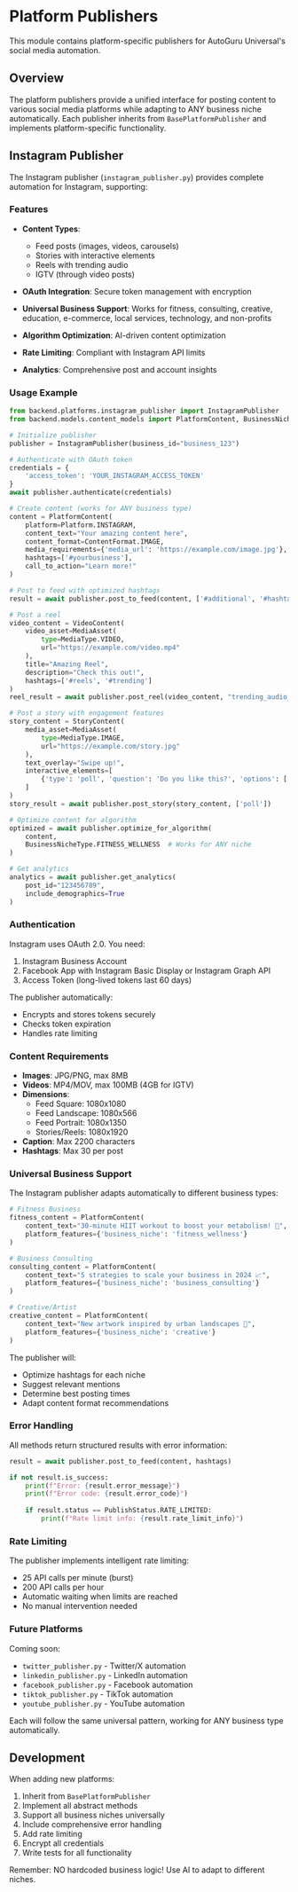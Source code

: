 # Platform Publishers

This module contains platform-specific publishers for AutoGuru Universal's social media automation.

## Overview

The platform publishers provide a unified interface for posting content to various social media platforms while adapting to ANY business niche automatically. Each publisher inherits from `BasePlatformPublisher` and implements platform-specific functionality.

## Instagram Publisher

The Instagram publisher (`instagram_publisher.py`) provides complete automation for Instagram, supporting:

### Features

- **Content Types**:
  - Feed posts (images, videos, carousels)
  - Stories with interactive elements
  - Reels with trending audio
  - IGTV (through video posts)

- **OAuth Integration**: Secure token management with encryption
- **Universal Business Support**: Works for fitness, consulting, creative, education, e-commerce, local services, technology, and non-profits
- **Algorithm Optimization**: AI-driven content optimization
- **Rate Limiting**: Compliant with Instagram API limits
- **Analytics**: Comprehensive post and account insights

### Usage Example

```python
from backend.platforms.instagram_publisher import InstagramPublisher
from backend.models.content_models import PlatformContent, BusinessNicheType

# Initialize publisher
publisher = InstagramPublisher(business_id="business_123")

# Authenticate with OAuth token
credentials = {
    'access_token': 'YOUR_INSTAGRAM_ACCESS_TOKEN'
}
await publisher.authenticate(credentials)

# Create content (works for ANY business type)
content = PlatformContent(
    platform=Platform.INSTAGRAM,
    content_text="Your amazing content here",
    content_format=ContentFormat.IMAGE,
    media_requirements={'media_url': 'https://example.com/image.jpg'},
    hashtags=['#yourbusiness'],
    call_to_action="Learn more!"
)

# Post to feed with optimized hashtags
result = await publisher.post_to_feed(content, ['#additional', '#hashtags'])

# Post a reel
video_content = VideoContent(
    video_asset=MediaAsset(
        type=MediaType.VIDEO,
        url="https://example.com/video.mp4"
    ),
    title="Amazing Reel",
    description="Check this out!",
    hashtags=['#reels', '#trending']
)
reel_result = await publisher.post_reel(video_content, "trending_audio_id")

# Post a story with engagement features
story_content = StoryContent(
    media_asset=MediaAsset(
        type=MediaType.IMAGE,
        url="https://example.com/story.jpg"
    ),
    text_overlay="Swipe up!",
    interactive_elements=[
        {'type': 'poll', 'question': 'Do you like this?', 'options': ['Yes', 'No']}
    ]
)
story_result = await publisher.post_story(story_content, ['poll'])

# Optimize content for algorithm
optimized = await publisher.optimize_for_algorithm(
    content,
    BusinessNicheType.FITNESS_WELLNESS  # Works for ANY niche
)

# Get analytics
analytics = await publisher.get_analytics(
    post_id="123456789",
    include_demographics=True
)
```

### Authentication

Instagram uses OAuth 2.0. You need:
1. Instagram Business Account
2. Facebook App with Instagram Basic Display or Instagram Graph API
3. Access Token (long-lived tokens last 60 days)

The publisher automatically:
- Encrypts and stores tokens securely
- Checks token expiration
- Handles rate limiting

### Content Requirements

- **Images**: JPG/PNG, max 8MB
- **Videos**: MP4/MOV, max 100MB (4GB for IGTV)
- **Dimensions**:
  - Feed Square: 1080x1080
  - Feed Landscape: 1080x566
  - Feed Portrait: 1080x1350
  - Stories/Reels: 1080x1920
- **Caption**: Max 2200 characters
- **Hashtags**: Max 30 per post

### Universal Business Support

The Instagram publisher adapts automatically to different business types:

```python
# Fitness Business
fitness_content = PlatformContent(
    content_text="30-minute HIIT workout to boost your metabolism! 💪",
    platform_features={'business_niche': 'fitness_wellness'}
)

# Business Consulting
consulting_content = PlatformContent(
    content_text="5 strategies to scale your business in 2024 📈",
    platform_features={'business_niche': 'business_consulting'}
)

# Creative/Artist
creative_content = PlatformContent(
    content_text="New artwork inspired by urban landscapes 🎨",
    platform_features={'business_niche': 'creative'}
)
```

The publisher will:
- Optimize hashtags for each niche
- Suggest relevant mentions
- Determine best posting times
- Adapt content format recommendations

### Error Handling

All methods return structured results with error information:

```python
result = await publisher.post_to_feed(content, hashtags)

if not result.is_success:
    print(f"Error: {result.error_message}")
    print(f"Error code: {result.error_code}")
    
    if result.status == PublishStatus.RATE_LIMITED:
        print(f"Rate limit info: {result.rate_limit_info}")
```

### Rate Limiting

The publisher implements intelligent rate limiting:
- 25 API calls per minute (burst)
- 200 API calls per hour
- Automatic waiting when limits are reached
- No manual intervention needed

### Future Platforms

Coming soon:
- `twitter_publisher.py` - Twitter/X automation
- `linkedin_publisher.py` - LinkedIn automation  
- `facebook_publisher.py` - Facebook automation
- `tiktok_publisher.py` - TikTok automation
- `youtube_publisher.py` - YouTube automation

Each will follow the same universal pattern, working for ANY business type automatically.

## Development

When adding new platforms:
1. Inherit from `BasePlatformPublisher`
2. Implement all abstract methods
3. Support all business niches universally
4. Include comprehensive error handling
5. Add rate limiting
6. Encrypt all credentials
7. Write tests for all functionality

Remember: NO hardcoded business logic! Use AI to adapt to different niches.